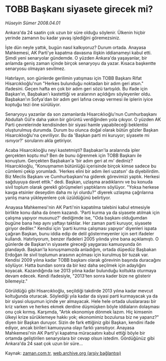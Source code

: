 # TOBB Başkanı siyasete girecek mi?

*Hüseyin Sümer 2008.04.01*

<tr><td class="metin" colspan="2" style="padding-top: 20px; padding-left: 5px; padding-right: 10px;">Ankara'da 24 saatin çok uzun bir süre olduğu söylenir. Ülkenin hiçbir yerinde zamanın bu kadar yavaş işlediğini göremezsiniz.</td></tr><tr><td class="metin" colspan="2" style="padding-top: 20px; padding-left: 5px; padding-right: 10px;"><p>İşte dün neyle yattık, bugün nasıl kalkıyoruz? Durum ortada. Anayasa Mahkemesi, AK Parti'ye kapatma davasına ilişkin iddianameyi kabul etti. Şimdi yeni senaryolar gündemde. O yüzden Ankara'da yaşayanlar, bir anlamda geniş zaman içinde birçok senaryoyu da yazar. Kısaca başkentte senaryosu olmayan sevilmez. 
<p> Hatırlayın, son günlerde gerilimin yatışması için TOBB Başkanı Rifat Hisarcıklıoğlu'nun "Herkes bulunduğu noktadan bir adım geri atsın." ifadesini. Geçen hafta en çok bir adım geri sözü tartışıldı. Bu ifade için Başkan'ın, Başbakan'ı kastettiği ve aralarının açıldığını söyleyenler oldu. Başbakan'ın Sofya'dan bir adım geri lafına cevap vermesi ile iplerin iyice koptuğu tezi öne sürülüyor. 
<p>Senaryoyu yazanlar da son zamanlarda Hisarcıklıoğlu'nun Cumhurbaşkanı Abdullah Gül'e daha yakın bir görüntü verdiğinden yola çıkıyor. O yüzden AK Parti çevrelerinde kendisinden bir siyasi hamle yapabileceği beklentisi oluşturulmuş durumda. Durum bu olunca doğal olarak bütün gözler Başkan Hisarcıklıoğlu'na çevriliyor. Bu da 'Başkan parti mi kuruyor; siyasete mi ısınıyor?' sorularını akla getiriyor. 
<p> Acaba Hisarcıklıoğlu neyi kastetmişti? Başbakan'la aralarında ipler gerçekten koptu mu? Ben de bunu öğrenmek için TOBB Başkanı ile konuştum. Gerçekten Başbakan'a 'bir adım geri at mı' dediniz? Hisarcıklıoğlu, "Konuşmamın bütünlüğü içerisinde birçok kimse sadece bu cümlemi çekip yorumladı. 'Herkes elini bir adım ileri uzatsın' da diyebilirdim. Biz Meclis Başkanı ve Cumhurbaşkanı'na giderek görevimizi yaptık. Herkesi sağduyuya davet ettik." dedi. Başkan, uzlaşma aradıklarını ve bu konuda sivil toplum olarak gerekli görüşmeleri yaptıklarını söylüyor. "Yoksa herkese kavga etsinler deseydim daha mı iyi olurdu?" diyerek uzlaşma çağrılarına yanlış mana yükleyenlere çok üzüldüğünü belirtiyor.
<p> Anayasa Mahkemesi'nin AK Parti'nin kapatılma talebini kabul etmesiyle birlikte konu daha da önem kazandı. 'Parti kurma ya da siyasete atılmak için çalışma yapıyor musunuz?' dediğimde ise, "Oda başkanı olduğumdan bugüne bana hep aynı yaftayı taktılar. Her zaman parti kuruyor, siyasete giriyor dediler." Kendisi için 'parti kurma çalışması yapıyor' diyenleri ispata çağıran Başkan, bunu iddia edip de delil göstermeyenler için sert ifadeler kullandı. Hatırlıyorum, benzer ifadeleri 2005 yılında yine bana açıklamıştı. O günlerde de Başkan'ın siyasete gireceği yaygarası kamuoyunda ön plandaydı. Başkan'la konuşmamızda anladığım, ortada düpedüz Başbakan Erdoğan ile sivil toplumun arasının açılması için kurulmuş bir tuzak var. Kendisi 2009 yılına kadar TOBB başkanı olarak görevinin başında duracağını söylüyor. Hatta bundan sonra da bir kez daha seçilmek için adaylığını koyacak. Kazandığında ise 2013 yılına kadar bulunduğu koltukta oturmaya devam edecek. Kendi ifadesiyle, "2013'ten sonra kader bize ne gösterir bilemeyiz."
<p> Görüldüğü gibi Hisarcıklıoğlu, seçildiği takdirde 2013 yılına kadar mevcut koltuğunda oturacak. Söylediği yıla kadar da siyasi parti kurmayacak ya da bir siyasi oluşumun içinde yer almayacak. Hele hele ortada uluslararası bir kriz varken ve herkes ekmek derdine düşmüşken böyle iddiaların dolaşması onu çok kırmış. Karşımda, "Artık ekonomiye dönmek lazım. Hiç kimsenin ülkeyi krize sürüklemeye hakkı yok; ekonomimiz bozulursa biz ne yaparız?" diyen bir Başkan duruyor. Sizin de fark ettiğiniz gibi Başkan, kendini ifade ediyor, ancak birileri kamuoyuna olayı farklı yansıtıyor. Anayasa Mahkemesi'nin AK Parti'yi kapatma müracaatını kabul ettiği böyle bir ortamda geliştirilen senaryolara bir cevap olsun istedim. Gördüğünüz gibi Ankara'da 24 saat çok uzun bir süre...<br/></p></p></p></p></p></p></td></tr>

Kaynak: [zaman.com.tr](http://zaman.com.tr/yazar.do?yazino=671759), [web.archive.org (arşiv bağlantısı)](http://web.archive.org/web/20080503061849/http://www.zaman.com.tr:80/yazar.do?yazino=671759)
